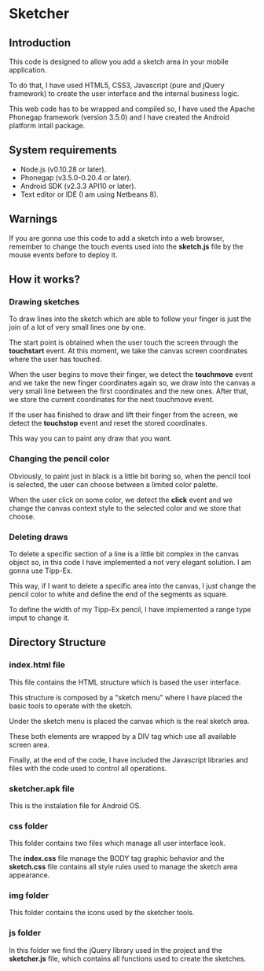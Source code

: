 Sketcher
========

Introduction
------------

This code is designed to allow you add a sketch area in your mobile application.

To do that, I have used HTML5, CSS3, Javascript (pure and jQuery framework) to create the
user interface and the internal business logic.

This web code has to be wrapped and compiled so, I have used the Apache Phonegap framework
(version 3.5.0) and I have created the Android platform intall package.

System requirements
-------------------

* Node.js (v0.10.28 or later).
* Phonegap (v3.5.0-0.20.4 or later).
* Android SDK (v2.3.3 API10 or later).
* Text editor or IDE (I am using Netbeans 8).

Warnings
--------

If you are gonna use this code to add a sketch into a web browser, remember to change
the touch events used into the **sketch.js** file by the mouse events before to deploy it.

How it works?
-------------

### Drawing sketches

To draw lines into the sketch which are able to follow your finger is just the join of
a lot of very small lines one by one.

The start point is obtained when the user touch the screen through the **touchstart** event. 
At this moment, we take the canvas screen coordinates where the user has touched.

When the user begins to move their finger, we detect the **touchmove** event and we take the
new finger coordinates again so, we draw into the canvas a very small line between the first
coordinates and the new ones. After that, we store the current coordinates for the next
touchmove event.

If the user has finished to draw and lift their finger from the screen, we detect the
**touchstop** event and reset the stored coordinates.

This way you can to paint any draw that you want.

### Changing the pencil color

Obviously, to paint just in black is a little bit boring so, when the pencil tool is selected,
the user can choose between a limited color palette.

When the user click on some color, we detect the **click** event and we change the canvas
context style to the selected color and we store that choose.

### Deleting draws

To delete a specific section of a line is a little bit complex in the canvas object so,
in this code I have implemented a not very elegant solution. I am gonna use Tipp-Ex.

This way, if I want to delete a specific area into the canvas, I just change the pencil color
to white and define the end of the segments as square.

To define the width of my Tipp-Ex pencil, I have implemented a range type imput to change it.

Directory Structure
-------------------

### index.html file

This file contains the HTML structure which is based the user interface.

This structure is composed by a "sketch menu" where I have placed the basic tools to
operate with the sketch.

Under the sketch menu is placed the canvas which is the real sketch area.

These both elements are wrapped by a DIV tag which use all available screen area.

Finally, at the end of the code, I have included the Javascript libraries and files
with the code used to control all operations.

### sketcher.apk file

This is the instalation file for Android OS.

### css folder

This folder contains two files which manage all user interface look.

The **index.css** file manage the BODY tag graphic behavior and the **sketch.css** file
contains all style rules used to manage the sketch area appearance.

### img folder

This folder contains the icons used by the sketcher tools.

### js folder

In this folder we find the jQuery library used in the project and the **sketcher.js** file,
which contains all functions used to create the sketches.